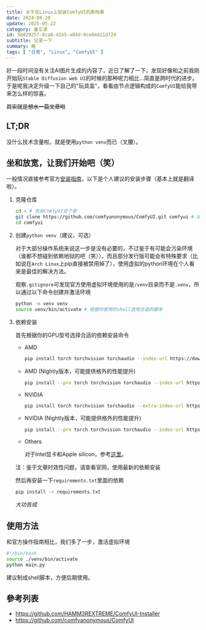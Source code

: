 ```yaml
---
title: 关于在Linux上安装ComfyUI的那档事
date: 2024-08-20
update: 2025-05-22
category: 备忘录
id: 5b029257-0ca0-42e5-a04d-0ce84d11d724
subtitle: 记录一下
summary: 略
tags: [ "日常", "Linux", "ComfyUI" ]
---
```


好一段时间没有关注AI图片生成的内容了，近日了解了一下，发现好像和之前我刚开始玩`Stable Diffusion web UI`的时候的那种呢力相比...简直是跨时代的进步。于是呢我决定升级一下自己的"玩具盒"，看看由节点逻辑构成的`ComfyUI`能给我带来怎么样的惊喜。

~~其实就是想水一篇文章啦~~

## LT;DR

没什么技术含量啦，就是使用`python venv`而已（叉腰）。

## 坐和放宽，让我们开始吧（笑）

一般情况直接参考官方[安装指南](https://github.com/comfyanonymous/ComfyUI?tab=readme-ov-file#manual-install-windows-linux)，以下是个人建议的安装步骤（基本上就是翻译啦）。

1. 克隆仓库

    ```bash
    cd ~ # 先给ComfyUI安个家
    git clone https://github.com/comfyanonymous/ComfyUI.git comfyui # 顺便按照自己的使用习惯重命名
    cd comfyui
    ```

2. 创建`python venv`（建议，可选）

    对于大部分操作系统来说这一步是没有必要的，不过鉴于有可能会污染环境（谁都不想碰到依赖地狱的吧（笑）），而且部分发行版可能会有特殊要求（比如说在`Arch Linux`上pip直接被禁用掉了），使用虚拟的python环境在个人看来是最佳的解决方法。

    观察`.gitignore`可发现官方使用虚拟环境使用的是`/venv`目录而不是`.venv`，所以通过以下命令创建并激活环境

    ```bash
    python -m venv venv
    source venv/bin/activate # 根据你使用的shell选用合适的脚本
    ```

3. 依赖安装

    首先根据你的GPU型号选择合适的依赖安装命令

    - AMD

        ```bash
        pip install torch torchvision torchaudio --index-url https://download.pytorch.org/whl/rocm6.0
        ```

    - AMD (Nightly版本，可能提供格外的性能提升)

        ```bash
        pip install --pre torch torchvision torchaudio --index-url https://download.pytorch.org/whl/nightly/rocm6.1
        ```

    - NVIDIA

        ```bash
        pip install torch torchvision torchaudio --extra-index-url https://download.pytorch.org/whl/cu121
        ```

    - NVIDIA (Nightly版本，可能提供格外的性能提升)

        ```bash
        pip install --pre torch torchvision torchaudio --index-url https://download.pytorch.org/whl/nightly/cu124
        ```

    - Others

        对于Intel显卡和Apple silicon，参考[这里](https://github.com/comfyanonymous/ComfyUI?tab=readme-ov-file#others)。

    注：鉴于文章时效性问题，请查看官网，使用最新的依赖安装

    然后再安装一下`requirements.txt`里面的依赖

    ```bash
    pip install -r requirements.txt
    ```

    *大功告成*

## 使用方法

和官方操作指南相比，我们多了一步，激活虚拟环境

```bash
#!/bin/bash
source ./venv/bin/activate
python main.py
```

建议制成shell脚本，方便后期使用。

## 參考列表

- <https://github.com/HAMM3REXTREME/ComfyUI-Installer>
- <https://github.com/comfyanonymous/ComfyUI>
